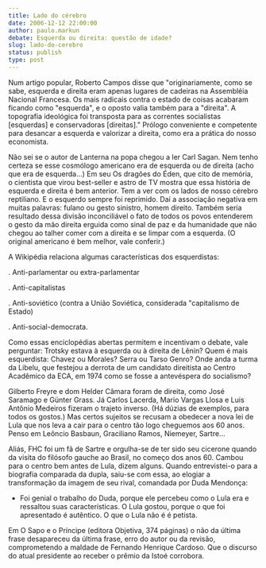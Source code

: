```yaml
---
title: Lado do cérebro 
date: 2006-12-12 22:00:00
author: paulo.markun
debate: Esquerda ou direita: questão de idade?
slug: lado-do-cerebro
status: publish 
type: post
---
```


Num artigo popular, Roberto Campos disse que "originariamente, como se sabe, esquerda e direita eram apenas lugares de cadeiras na Assembléia Nacional Francesa. Os mais radicais contra o estado de coisas acabaram ficando como "esquerda", e o oposto valia também para a "direita". A topografia ideológica foi transposta para as correntes socialistas [esquerdas] e conservadoras [direitas]." Prólogo conveniente e competente para desancar a esquerda e valorizar a direita, como era a prática do nosso economista.   

 Não sei se o autor de Lanterna na popa chegou a ler Carl Sagan. Nem tenho certeza se esse cosmólogo americano era de esquerda ou de direita (acho que era de esquerda...) Em seu Os dragões do Éden, que cito de memória, o cientista que virou best-seller e astro de TV mostra que essa história de esquerda e direita é bem anterior. Tem a ver com os lados de nosso cérebro reptiliano. E o esquerdo sempre foi reprimido. Daí a associação negativa em muitas palavras: fulano ou gesto sinistro, homem direito. Também seria resultado dessa divisão inconciliável o fato de todos os povos entenderem o gesto da mão direita erguida como sinal de paz e da humanidade que não chegou ao talher comer com a direita e se limpar com a esquerda. (O original americano é bem melhor, vale conferir.)  

A Wikipédia relaciona algumas características dos esquerdistas:   

. Anti-parlamentar ou extra-parlamentar   

. Anti-capitalistas   

. Anti-soviético (contra a União Soviética, considerada "capitalismo de Estado)  

. Anti-social-democrata.  

Como essas enciclopédias abertas permitem e incentivam o debate, vale perguntar: Trotsky estava à esquerda ou à direita de Lênin? Quem é mais esquerdista: Chavez ou Morales? Serra ou Tarso Genro? Onde anda a turma da Libelu, que festejou a derrota de um candidato direitista ao Centro Acadêmico da ECA, em 1974 como se fosse a antevéspera do socialismo?   

Gilberto Freyre e dom Helder Câmara foram de direita, como José Saramago e Günter Grass. Já Carlos Lacerda, Mario Vargas Llosa e Luis Antônio Medeiros fizeram o trajeto inverso. (Há dúzias de exemplos, para todos os gostos.) Mas certos sujeitos se recusam a obedecer a nova lei de Lula que nos leva a cair para o centro tão logo cheguemos aos 60 anos. Penso em Leôncio Basbaun, Graciliano Ramos, Niemeyer, Sartre...  

Aliás, FHC foi um fã de Sartre e orgulha-se de ter sido seu cicerone quando da visita do filósofo gauche ao Brasil, no começo dos anos 60. Cambou para o centro bem antes de Lula, dizem alguns. Quando entrevistei-o para a biografia comparada da dupla, saiu-se com essa, ao elogiar a transformação da imagem de seu rival, comandada por Duda Mendonça:  

- Foi genial o trabalho do Duda, porque ele percebeu como o Lula era e ressaltou suas características. O Lula gostou, porque o que foi apresentado é autêntico. O que o Lula não é é petista.   

  

Em O Sapo e o Príncipe (editora Objetiva, 374 páginas) o não da última frase desapareceu da última frase, erro do autor ou da revisão, comprometendo a maldade de Fernando Henrique Cardoso. Que o discurso do atual presidente ao receber o prêmio da Istoé corrobora.
